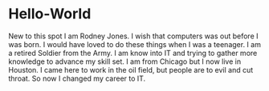 # Hello-World
New to this spot
I am Rodney Jones. I wish that computers was out before I was born. I would have loved to do these things when I was a teenager. I am a retired Soldier from the Army. I am know into IT and trying to gather more knowledge to advance my skill set. I am from Chicago but I now live in Houston. I came here to work in the oil field, but people are to evil and cut throat. So now I changed my career to IT.

